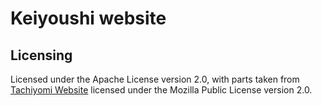 # Keiyoushi website

## Licensing
Licensed under the Apache License version 2.0, with parts taken from
[Tachiyomi Website](https://github.com/tachiyomiorg/website) licensed
under the Mozilla Public License version 2.0.
